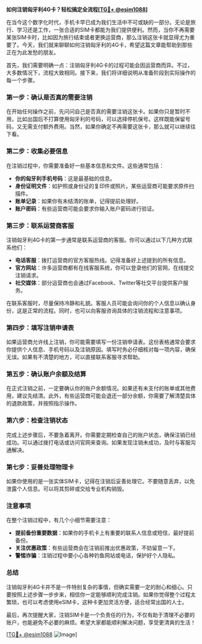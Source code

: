 **如何注销匈牙利4G卡？轻松搞定全流程[[TG💪+ @esim1088](https://t.me/s/esim1088)]**

在当今这个数字化时代，手机卡早已成为我们生活中不可或缺的一部分。无论是旅行、学习还是工作，一张合适的SIM卡都能为我们提供便利。然而，当你不再需要某张SIM卡时，比如因为旅行结束或者更换运营商，那么注销这张卡就显得尤为重要了。今天，我们就来聊聊如何注销匈牙利的4G卡，希望这篇文章能帮助到那些正在为此发愁的朋友。

首先，我们需要明确一点：注销匈牙利4G卡的过程可能会因运营商而异。不过，大多数情况下，流程大致相同。接下来，我们将详细说明从准备阶段到实际操作的每一个步骤。

### **第一步：确认是否真的需要注销**
在开始任何操作之前，先问问自己是否真的需要注销这张卡。如果你只是暂时不用，比如出国后不打算使用匈牙利的号码，可以选择停机保号。这样既能保留号码，又无需支付额外费用。当然，如果你确定不再需要这张卡，那么就可以继续往下看。

### **第二步：收集必要信息**
在注销过程中，你需要准备好一些基本信息和文件。这些通常包括：
- **你的匈牙利手机号码**：这是最基础的信息。
- **身份证明文件**：如护照或身份证的复印件或照片。某些运营商可能要求原件扫描件。
- **账单记录**：如果你有未结清的账单，记得提前处理好。
- **账户密码**：有些运营商可能会要求你输入账户密码进行验证。

### **第三步：联系运营商客服**
注销匈牙利4G卡的第一步通常是联系运营商的客服。你可以通过以下几种方式联系他们：
- **电话客服**：拨打运营商的官方客服热线。记得准备好上述提到的所有信息。
- **官方网站**：许多运营商都有在线客服系统，你可以登录他们的官网，在线提交注销请求。
- **社交媒体**：部分运营商也会通过Facebook、Twitter等社交平台提供客户服务。

在联系客服时，尽量保持冷静和礼貌。客服人员可能会询问你的个人信息以确认身份，这是正常的流程。同时，也可以向客服咨询具体的注销流程和注意事项。

### **第四步：填写注销申请表**
如果运营商允许线上注销，你可能需要填写一份注销申请表。这份表格通常会要求你提供个人信息、手机号码以及注销原因。填写时务必仔细核对每一项内容，确保无误。如果有不清楚的地方，可以直接联系客服寻求帮助。

### **第五步：确认账户余额及结算**
在正式注销之前，一定要确认你的账户余额情况。如果还有未支付的账单或其他费用，建议先结清。此外，有些运营商可能会退还一部分余额，你需要了解清楚具体的退款政策，并按照指示操作。

### **第六步：检查注销状态**
完成上述步骤后，不要急着离开。你需要定期检查自己的账户状态，确保注销已经成功。可以通过拨打电话或访问官网来查询。如果发现注销未成功，及时与客服沟通解决。

### **第七步：妥善处理物理卡**
如果你使用的是一张实体SIM卡，记得在注销后妥善处理它。不要随意丢弃，以免泄露个人信息。可以将其剪碎或交给专业机构销毁。

### **注意事项**
在整个注销过程中，有几个小细节需要注意：
- **提前备份重要数据**：如果你的手机卡上有重要的联系人信息或短信，最好提前备份。
- **关注优惠政策**：有些运营商会在注销前推出优惠政策，不妨留意一下。
- **警惕诈骗**：注销过程中要小心各种钓鱼网站或电话，保护好个人隐私。

### **总结**
注销匈牙利4G卡并不是一件特别复杂的事情，但确实需要一定的耐心和细心。只要按照上述步骤一步步来，相信你一定能够顺利完成注销。如果你觉得整个过程太繁琐，也可以考虑使用eSIM卡，这种卡更加灵活方便，适合经常出国的人士。

最后，再次提醒大家，注销SIM卡是一个负责任的行为，不仅有助于清理不必要的账户，也能避免不必要的麻烦。希望大家都能顺利解决问题，享受更清爽的生活！

[[TG💪+ @esim1088](https://t.me/s/esim1088) ![Image](https://i.postimg.cc/4NQfJmqS/Snipaste-2025-05-13-00-14-12.png)]